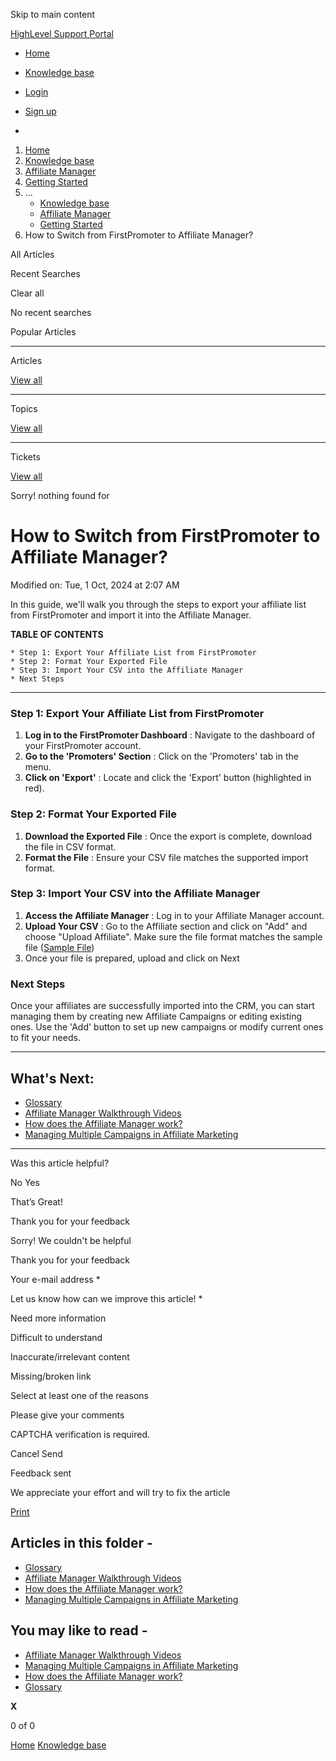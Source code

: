 Skip to main content

[ HighLevel Support Portal ](https://help.gohighlevel.com)

  * [ Home ](/support/home)
  * [ Knowledge base ](/support/solutions)

  * [Login](/support/login)
  * [Sign up](/support/signup)
  * 

  1. [Home](/support/home)
  2. [Knowledge base](/support/solutions)
  3. [Affiliate Manager](/support/solutions/48000455557)
  4. [Getting Started](/support/solutions/folders/155000000858)
  5. ... 
     * [Knowledge base](/support/solutions)
     * [Affiliate Manager](/support/solutions/48000455557)
     * [Getting Started](/support/solutions/folders/155000000858)
  6. How to Switch from FirstPromoter to Affiliate Manager?

All  Articles 

Recent Searches

Clear all

No recent searches

Popular Articles

* * *

Articles

[View all](/support/search/solutions)

* * *

Topics

[View all](/support/search/topics)

* * *

Tickets

[View all](/support/search/tickets)

Sorry! nothing found for   

# How to Switch from FirstPromoter to Affiliate Manager?

Modified on: Tue, 1 Oct, 2024 at 2:07 AM

In this guide, we'll walk you through the steps to export your affiliate list from FirstPromoter and import it into the Affiliate Manager.

**TABLE OF CONTENTS**

    * Step 1: Export Your Affiliate List from FirstPromoter
    * Step 2: Format Your Exported File
    * Step 3: Import Your CSV into the Affiliate Manager
    * Next Steps

* * *

### **Step 1: Export Your Affiliate List from FirstPromoter**

  1. **Log in to the FirstPromoter Dashboard** : Navigate to the dashboard of your FirstPromoter account.
  2. **Go to the 'Promoters' Section** : Click on the 'Promoters' tab in the menu.
  3. **Click on 'Export'** : Locate and click the 'Export' button (highlighted in red).  

### **Step 2: Format Your Exported File**

  1. **Download the Exported File** : Once the export is complete, download the file in CSV format.
  2. **Format the File** : Ensure your CSV file matches the supported import format. 

### **Step 3: Import Your CSV into the Affiliate Manager**

  1. **Access the Affiliate Manager** : Log in to your Affiliate Manager account.
  2. **Upload Your CSV** : Go to the Affiliate section and click on "Add" and choose "Upload Affiliate". Make sure the file format matches the sample file ([Sample File](https://storage.googleapis.com/affiliate-manager-app/static-assets/Affiliate-Sample-Upload-Sheet.csv))
  3. Once your file is prepared, upload and click on Next  

### **Next Steps**

Once your affiliates are successfully imported into the CRM, you can start managing them by creating new Affiliate Campaigns or editing existing ones. Use the 'Add' button to set up new campaigns or modify current ones to fit your needs.

* * *

## **What's Next:**

  * [Glossary](https://help.gohighlevel.com/en/support/solutions/articles/155000003633-glossary)
  * [Affiliate Manager Walkthrough Videos](https://help.gohighlevel.com/en/support/solutions/articles/155000003636-affiliate-manager-walkthrough-videos)
  * [How does the Affiliate Manager work?](https://help.gohighlevel.com/en/support/solutions/articles/155000003637-how-does-the-affiliate-manager-work-)
  * [Managing Multiple Campaigns in Affiliate Marketing](https://help.gohighlevel.com/en/support/solutions/articles/155000003638-managing-multiple-campaigns-in-affiliate-marketing)

* * *

Was this article helpful?

No  Yes 

That’s Great!

Thank you for your feedback

Sorry! We couldn't be helpful

Thank you for your feedback

Your e-mail address *

Let us know how can we improve this article! *

Need more information 

Difficult to understand 

Inaccurate/irrelevant content 

Missing/broken link 

Select at least one of the reasons 

Please give your comments 

CAPTCHA verification is required. 

Cancel  Send 

Feedback sent

We appreciate your effort and will try to fix the article

[Print](javascript:print\(\))

## Articles in this folder -

  * [Glossary](/support/solutions/articles/155000003633-glossary)
  * [Affiliate Manager Walkthrough Videos](/support/solutions/articles/155000003636-affiliate-manager-walkthrough-videos)
  * [How does the Affiliate Manager work?](/support/solutions/articles/155000003637-how-does-the-affiliate-manager-work-)
  * [Managing Multiple Campaigns in Affiliate Marketing](/support/solutions/articles/155000003638-managing-multiple-campaigns-in-affiliate-marketing)

## You may like to read -

  * [Affiliate Manager Walkthrough Videos](/support/solutions/articles/155000003636-affiliate-manager-walkthrough-videos)
  * [Managing Multiple Campaigns in Affiliate Marketing](/support/solutions/articles/155000003638-managing-multiple-campaigns-in-affiliate-marketing)
  * [How does the Affiliate Manager work?](/support/solutions/articles/155000003637-how-does-the-affiliate-manager-work-)
  * [Glossary](/support/solutions/articles/155000003633-glossary)

**X**

0 of 0 []()

[Home](/support/home) [Knowledge base](/support/solutions)
